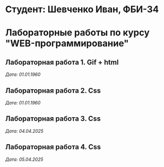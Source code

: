 # Студент: Шевченко Иван, ФБИ-34

# Лабораторные работы по курсу "WEB-программирование"

## Лабораторная работа 1. Gif + html

*Дата: 01.01.1960*

## Лабораторная работа 2. Css

*Дата: 01.01.1960*

## Лабораторная работа 3. Css

*Дата: 04.04.2025*

## Лабораторная работа 4. Css

*Дата: 05.04.2025*